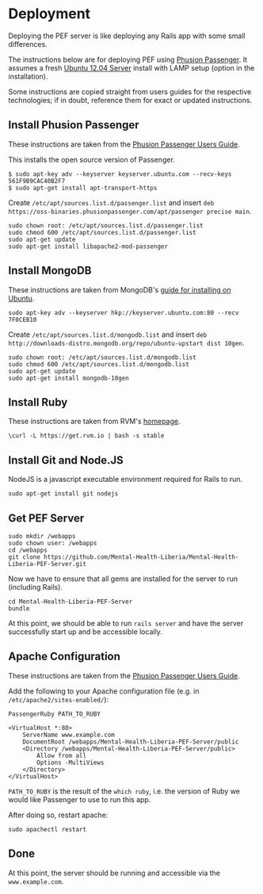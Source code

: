 # Deployment
Deploying the PEF server is like deploying any Rails app with some small differences.

The instructions below are for deploying PEF using [Phusion Passenger](https://www.phusionpassenger.com). It assumes a fresh [Ubuntu 12.04 Server](http://www.ubuntu.com/download/server) install with LAMP setup (option in the installation).

Some instructions are copied straight from users guides for the respective technologies; if in doubt, reference them for exact or updated instructions.

## Install Phusion Passenger
These instructions are taken from the [Phusion Passenger Users Guide](http://www.modrails.com/documentation/Users%20guide%20Apache.html#install_on_debian_ubuntu).

This installs the open source version of Passenger.

```
$ sudo apt-key adv --keyserver keyserver.ubuntu.com --recv-keys 561F9B9CAC40B2F7
$ sudo apt-get install apt-transport-https
```

Create `/etc/apt/sources.list.d/passenger.list` and insert `deb https://oss-binaries.phusionpassenger.com/apt/passenger precise main`.

```
sudo chown root: /etc/apt/sources.list.d/passenger.list
sudo chmod 600 /etc/apt/sources.list.d/passenger.list
sudo apt-get update
sudo apt-get install libapache2-mod-passenger
```

## Install MongoDB
These instructions are taken from MongoDB's [guide for installing on Ubuntu](http://docs.mongodb.org/manual/tutorial/install-mongodb-on-ubuntu/).

```
sudo apt-key adv --keyserver hkp://keyserver.ubuntu.com:80 --recv 7F0CEB10
```

Create `/etc/apt/sources.list.d/mongodb.list` and insert `deb http://downloads-distro.mongodb.org/repo/ubuntu-upstart dist 10gen`.

```
sudo chown root: /etc/apt/sources.list.d/mongodb.list
sudo chmod 600 /etc/apt/sources.list.d/mongodb.list
sudo apt-get update
sudo apt-get install mongodb-10gen
```

## Install Ruby
These instructions are taken from RVM's [homepage](https://rvm.io).

```
\curl -L https://get.rvm.io | bash -s stable
```

## Install Git and Node.JS
NodeJS is a javascript executable environment required for Rails to run.

```
sudo apt-get install git nodejs
```

## Get PEF Server
```
sudo mkdir /webapps
sudo chown user: /webapps
cd /webapps
git clone https://github.com/Mental-Health-Liberia/Mental-Health-Liberia-PEF-Server.git
```

Now we have to ensure that all gems are installed for the server to run (including Rails).

```
cd Mental-Health-Liberia-PEF-Server
bundle
```

At this point, we should be able to run `rails server` and have the server successfully start up and be accessible locally.

## Apache Configuration
These instructions are taken from the [Phusion Passenger Users Guide](http://www.modrails.com/documentation/Users%20guide%20Apache.html#_deploying_a_rack_based_ruby_application_including_rails_gt_3).

Add the following to your Apache configuration file (e.g. in `/etc/apache2/sites-enabled/`):
```
PassengerRuby PATH_TO_RUBY

<VirtualHost *:80>
    ServerName www.example.com
    DocumentRoot /webapps/Mental-Health-Liberia-PEF-Server/public
    <Directory /webapps/Mental-Health-Liberia-PEF-Server/public>
        Allow from all
        Options -MultiViews
    </Directory>
</VirtualHost>
```

`PATH_TO_RUBY` is the result of the `which ruby`, i.e. the version of Ruby we would like Passenger to use to run this app.

After doing so, restart apache:
```
sudo apachectl restart
```

## Done
At this point, the server should be running and accessible via the `www.example.com`.

